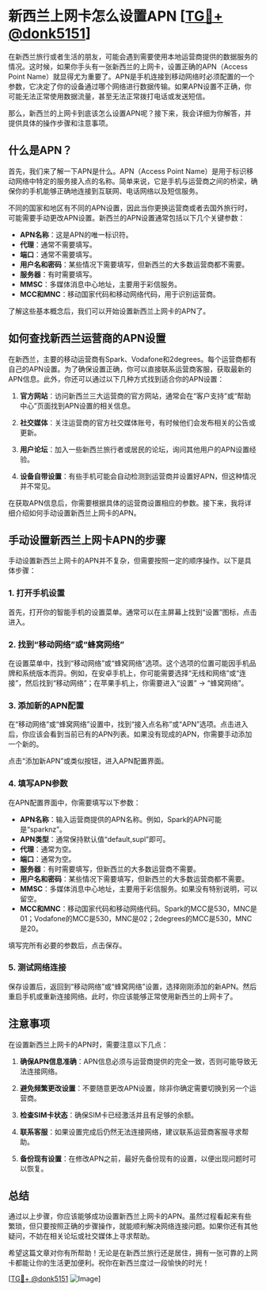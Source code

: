# 新西兰上网卡怎么设置APN [[TG💪+ @donk5151](https://t.me/s/donk5151)]

在新西兰旅行或者生活的朋友，可能会遇到需要使用本地运营商提供的数据服务的情况。这时候，如果你手头有一张新西兰的上网卡，设置正确的APN（Access Point Name）就显得尤为重要了。APN是手机连接到移动网络时必须配置的一个参数，它决定了你的设备通过哪个网络进行数据传输。如果APN设置不正确，你可能无法正常使用数据流量，甚至无法正常拨打电话或发送短信。

那么，新西兰的上网卡到底该怎么设置APN呢？接下来，我会详细为你解答，并提供具体的操作步骤和注意事项。

## 什么是APN？

首先，我们来了解一下APN是什么。APN（Access Point Name）是用于标识移动网络中特定的服务接入点的名称。简单来说，它是手机与运营商之间的桥梁，确保你的手机能够正确地连接到互联网、电话网络以及短信服务。

不同的国家和地区有不同的APN设置，因此当你更换运营商或者去国外旅行时，可能需要手动更改APN设置。新西兰的APN设置通常包括以下几个关键参数：

- **APN名称**：这是APN的唯一标识符。
- **代理**：通常不需要填写。
- **端口**：通常不需要填写。
- **用户名和密码**：某些情况下需要填写，但新西兰的大多数运营商都不需要。
- **服务器**：有时需要填写。
- **MMSC**：多媒体消息中心地址，主要用于彩信服务。
- **MCC和MNC**：移动国家代码和移动网络代码，用于识别运营商。

了解这些基本概念后，我们可以开始设置新西兰上网卡的APN了。

## 如何查找新西兰运营商的APN设置

在新西兰，主要的移动运营商有Spark、Vodafone和2degrees。每个运营商都有自己的APN设置。为了确保设置正确，你可以直接联系运营商客服，获取最新的APN信息。此外，你还可以通过以下几种方式找到适合你的APN设置：

1. **官方网站**：访问新西兰三大运营商的官方网站，通常会在“客户支持”或“帮助中心”页面找到APN设置的相关信息。
   
2. **社交媒体**：关注运营商的官方社交媒体账号，有时候他们会发布相关的公告或更新。

3. **用户论坛**：加入一些新西兰旅行者或居民的论坛，询问其他用户的APN设置经验。

4. **设备自带设置**：有些手机可能会自动检测到运营商并设置好APN，但这种情况并不常见。

在获取APN信息后，你需要根据具体的运营商设置相应的参数。接下来，我将详细介绍如何手动设置新西兰上网卡的APN。

## 手动设置新西兰上网卡APN的步骤

手动设置新西兰上网卡的APN并不复杂，但需要按照一定的顺序操作。以下是具体步骤：

### 1. 打开手机设置

首先，打开你的智能手机的设置菜单。通常可以在主屏幕上找到“设置”图标，点击进入。

### 2. 找到“移动网络”或“蜂窝网络”

在设置菜单中，找到“移动网络”或“蜂窝网络”选项。这个选项的位置可能因手机品牌和系统版本而异。例如，在安卓手机上，你可能需要选择“无线和网络”或“连接”，然后找到“移动网络”；在苹果手机上，你需要进入“设置” -> “蜂窝网络”。

### 3. 添加新的APN配置

在“移动网络”或“蜂窝网络”设置中，找到“接入点名称”或“APN”选项。点击进入后，你应该会看到当前已有的APN列表。如果没有现成的APN，你需要手动添加一个新的。

点击“添加新APN”或类似按钮，进入APN配置界面。

### 4. 填写APN参数

在APN配置界面中，你需要填写以下参数：

- **APN名称**：输入运营商提供的APN名称。例如，Spark的APN可能是“sparknz”。
- **APN类型**：通常保持默认值“default,supl”即可。
- **代理**：通常为空。
- **端口**：通常为空。
- **服务器**：有时需要填写，但新西兰的大多数运营商不需要。
- **用户名和密码**：某些情况下需要填写，但新西兰的大多数运营商都不需要。
- **MMSC**：多媒体消息中心地址，主要用于彩信服务。如果没有特别说明，可以留空。
- **MCC和MNC**：移动国家代码和移动网络代码。Spark的MCC是530，MNC是01；Vodafone的MCC是530，MNC是02；2degrees的MCC是530，MNC是20。

填写完所有必要的参数后，点击保存。

### 5. 测试网络连接

保存设置后，返回到“移动网络”或“蜂窝网络”设置，选择刚刚添加的新APN。然后重启手机或重新连接网络。此时，你应该能够正常使用新西兰的上网卡了。

## 注意事项

在设置新西兰上网卡的APN时，需要注意以下几点：

1. **确保APN信息准确**：APN信息必须与运营商提供的完全一致，否则可能导致无法连接网络。

2. **避免频繁更改设置**：不要随意更改APN设置，除非你确定需要切换到另一个运营商。

3. **检查SIM卡状态**：确保SIM卡已经激活并且有足够的余额。

4. **联系客服**：如果设置完成后仍然无法连接网络，建议联系运营商客服寻求帮助。

5. **备份现有设置**：在修改APN之前，最好先备份现有的设置，以便出现问题时可以恢复。

## 总结

通过以上步骤，你应该能够成功设置新西兰上网卡的APN。虽然过程看起来有些繁琐，但只要按照正确的步骤操作，就能顺利解决网络连接问题。如果你还有其他疑问，不妨在相关论坛或社交媒体上寻求帮助。

希望这篇文章对你有所帮助！无论是在新西兰旅行还是居住，拥有一张可靠的上网卡都能让你的生活更加便利。祝你在新西兰度过一段愉快的时光！

[[TG💪+ @donk5151](https://t.me/s/donk5151) ![Image](https://i.postimg.cc/rwNCRYN7/Snipaste-2025-04-30-17-27-05.png)]